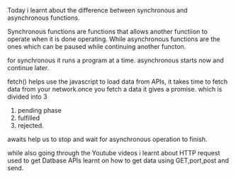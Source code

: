 Today i learnt about the difference between synchronous and asynchronous functions. 

Synchronous functions are functions that allows another functiion to operate when it is done operating. While asynchronous functions are the ones which can be paused while continuing another functon.

for synchronous it runs a program at a time. asynchronous starts now and continue later. 

fetch() helps use the javascript to load data from APIs, it takes time to fetch data from your network.once you fetch a data  it gives a promise. 
which is divided into 3 
1. pending phase
2. fulfilled 
3. rejected.

awaits help us to stop and wait for asynchronous operation to finish.



while also going through the Youtube videos i learnt about HTTP request used to get Datbase APIs 
learnt on how to get data using GET,port,post and send.
